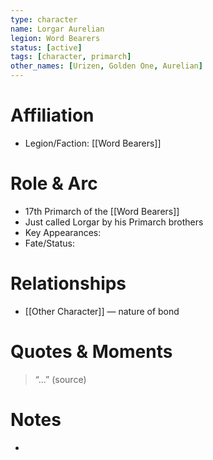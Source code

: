 ```yaml
---
type: character
name: Lorgar Aurelian
legion: Word Bearers
status: [active]
tags: [character, primarch]
other_names: [Urizen, Golden One, Aurelian]
---
```

# Affiliation
- Legion/Faction: [[Word Bearers]]

# Role & Arc
- 17th Primarch of the [[Word Bearers]]
- Just called Lorgar by his Primarch brothers
- Key Appearances:  
- Fate/Status:  

# Relationships
- [[Other Character]] — nature of bond

# Quotes & Moments
> “...” (source)

# Notes
-
